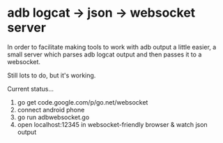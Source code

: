 # adb logcat -> json -> websocket server

In order to facilitate making tools to work with adb output a little easier,
a small server which parses adb logcat output and then passes it to a websocket.

Still lots to do, but it's working.

Current status...

1. go get code.google.com/p/go.net/websocket
2. connect android phone
3. go run adbwebsocket.go
4. open localhost:12345 in websocket-friendly browser & watch json output
